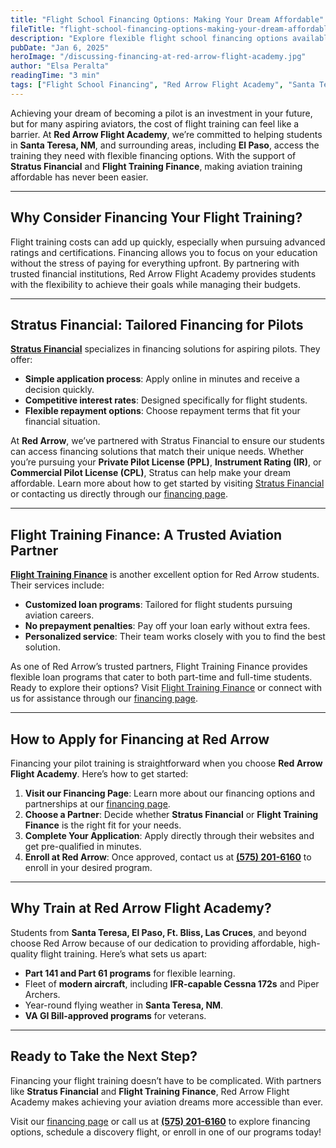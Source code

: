 ```yaml
---
title: "Flight School Financing Options: Making Your Dream Affordable"
fileTitle: "flight-school-financing-options-making-your-dream-affordable"
description: "Explore flexible flight school financing options available through Stratus Financial and Flight Training Finance, partnered with Red Arrow Flight Academy in Santa Teresa, NM. Learn how to make pilot training affordable and start your aviation journey today!"
pubDate: "Jan 6, 2025"
heroImage: "/discussing-financing-at-red-arrow-flight-academy.jpg"
author: "Elsa Peralta"
readingTime: "3 min"
tags: ["Flight School Financing", "Red Arrow Flight Academy", "Santa Teresa Pilot Training", "Affordable Aviation Training", "Stratus Financial", "Flight Training Finance", "El Paso Aviation Careers", "Flight School Costs", "Santa Teresa NM Flight Academy"]
---
```


Achieving your dream of becoming a pilot is an investment in your future, but for many aspiring aviators, the cost of flight training can feel like a barrier. At **Red Arrow Flight Academy**, we’re committed to helping students in **Santa Teresa, NM**, and surrounding areas, including **El Paso**, access the training they need with flexible financing options. With the support of **Stratus Financial** and **Flight Training Finance**, making aviation training affordable has never been easier.

---

## Why Consider Financing Your Flight Training?

Flight training costs can add up quickly, especially when pursuing advanced ratings and certifications. Financing allows you to focus on your education without the stress of paying for everything upfront. By partnering with trusted financial institutions, Red Arrow Flight Academy provides students with the flexibility to achieve their goals while managing their budgets.

---

## Stratus Financial: Tailored Financing for Pilots  
[**Stratus Financial**](https://stratus.finance/) specializes in financing solutions for aspiring pilots. They offer:  
- **Simple application process**: Apply online in minutes and receive a decision quickly.  
- **Competitive interest rates**: Designed specifically for flight students.  
- **Flexible repayment options**: Choose repayment terms that fit your financial situation.  

At **Red Arrow**, we’ve partnered with Stratus Financial to ensure our students can access financing solutions that match their unique needs. Whether you’re pursuing your **Private Pilot License (PPL)**, **Instrument Rating (IR)**, or **Commercial Pilot License (CPL)**, Stratus can help make your dream affordable. Learn more about how to get started by visiting [Stratus Financial](https://stratus.finance/) or contacting us directly through our [financing page](https://www.flyredarrow.com/resources/financing).

---

## Flight Training Finance: A Trusted Aviation Partner  
[**Flight Training Finance**](https://www.flighttrainingfinancellc.com/) is another excellent option for Red Arrow students. Their services include:  
- **Customized loan programs**: Tailored for flight students pursuing aviation careers.  
- **No prepayment penalties**: Pay off your loan early without extra fees.  
- **Personalized service**: Their team works closely with you to find the best solution.  

As one of Red Arrow’s trusted partners, Flight Training Finance provides flexible loan programs that cater to both part-time and full-time students. Ready to explore their options? Visit [Flight Training Finance](https://www.flighttrainingfinancellc.com/) or connect with us for assistance through our [financing page](https://www.flyredarrow.com/resources/financing).

---

## How to Apply for Financing at Red Arrow  
Financing your pilot training is straightforward when you choose **Red Arrow Flight Academy**. Here’s how to get started:  

1. **Visit our Financing Page**: Learn more about our financing options and partnerships at our [financing page](https://www.flyredarrow.com/resources/financing).  
2. **Choose a Partner**: Decide whether **Stratus Financial** or **Flight Training Finance** is the right fit for your needs.  
3. **Complete Your Application**: Apply directly through their websites and get pre-qualified in minutes.  
4. **Enroll at Red Arrow**: Once approved, contact us at [**(575) 201-6160**](tel:5752016160) to enroll in your desired program.  

---

## Why Train at Red Arrow Flight Academy?  
Students from **Santa Teresa, El Paso, Ft. Bliss, Las Cruces**, and beyond choose Red Arrow because of our dedication to providing affordable, high-quality flight training. Here’s what sets us apart:  
- **Part 141 and Part 61 programs** for flexible learning.  
- Fleet of **modern aircraft**, including **IFR-capable Cessna 172s** and Piper Archers.  
- Year-round flying weather in **Santa Teresa, NM**.  
- **VA GI Bill-approved programs** for veterans.  

---

## Ready to Take the Next Step?  
Financing your flight training doesn’t have to be complicated. With partners like **Stratus Financial** and **Flight Training Finance**, Red Arrow Flight Academy makes achieving your aviation dreams more accessible than ever.

Visit our [financing page](https://www.flyredarrow.com/resources/financing) or call us at [**(575) 201-6160**](tel:5752016160) to explore financing options, schedule a discovery flight, or enroll in one of our programs today!
